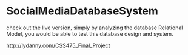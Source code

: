 # SocialMediaDatabaseSystem
check out the live version, simply by analyzing the database Relational Model, you would be able to test this database design and system.

http://lydanny.com/CSS475_Final_Project
